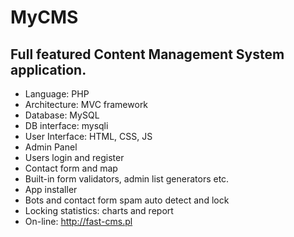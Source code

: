 # MyCMS
## Full featured Content Management System application. 
* Language: PHP
* Architecture: MVC framework
* Database: MySQL
* DB interface: mysqli
* User Interface: HTML, CSS, JS
* Admin Panel
* Users login and register
* Contact form and map
* Built-in form validators, admin list generators etc.
* App installer
* Bots and contact form spam auto detect and lock
* Locking statistics: charts and report
* On-line: http://fast-cms.pl
